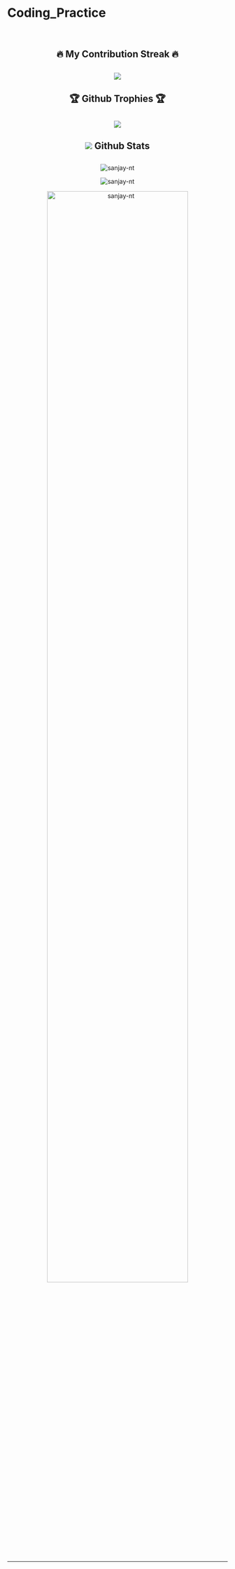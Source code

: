 # Coding_Practice                                                                      
</br>

### <h2 align="center">🔥 My Contribution Streak 🔥<h2/>
<p align="center">
  
  <a href="https://github.com/sanjay-nt/github-readme-streak-stats">
    <img src="https://github-readme-streak-stats.herokuapp.com/?user=sanjay-nt&count_private=true&theme=dark&hide_border=true&background=0D1110&stroke=0000"/>
  </a>
  
  
### <h2 align="center">🏆 Github Trophies 🏆<h2/>
<p align="center">
  <a href="https://github.com/ryo-ma/github-profile-trophy" target="_blank">
    <img src="https://github-profile-trophy.vercel.app/?username=sanjay-nt&row=2&column=4&margin-w=8&margin-h=8&theme=gruvbox&count_private=true"/>
  </a>
</p>
  
  
### <h2 align="center"><img src="https://cutt.ly/KblcWC8"> Github Stats<h2/>
  
  
  <p align="center">
<img src="https://github-readme-stats.vercel.app/api/top-langs/?username=sanjay-nt&theme=gotham&layout=compact&count_private=true" alt="sanjay-nt" />
</p>
<p align="center">
<img src="https://github-readme-stats.vercel.app/api?username=sanjay-nt&show_icons=true&theme=gotham&count_private=true" alt="sanjay-nt" />
</p>
<p align="center">
<img width="80%" height="80%" src="https://activity-graph.herokuapp.com/graph?username=sanjay-nt&theme=react-dark&count_private=true" alt="sanjay-nt" />
</p>
  
_______________________________________________________________________________________________________________________
